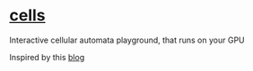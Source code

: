 # [cells](http://haalon.com\cells)

Interactive cellular automata playground, that runs on your GPU

Inspired by this [blog](https://softologyblog.wordpress.com/2018/03/31/more-explorations-with-multiple-neighborhood-cellular-automata/)
